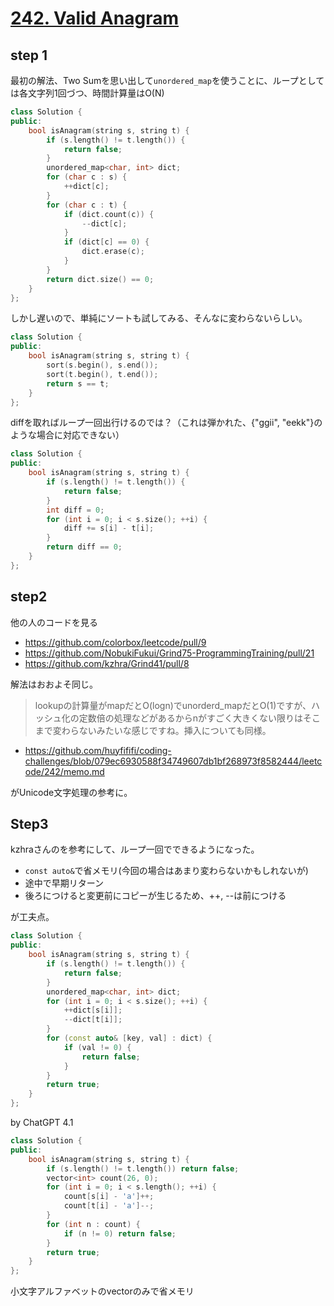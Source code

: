 # [242. Valid Anagram](https://leetcode.com/problems/valid-anagram/)

## step 1

最初の解法、Two Sumを思い出して`unordered_map`を使うことに、ループとしては各文字列1回づつ、時間計算量はO(N)
```cpp
class Solution {
public:
    bool isAnagram(string s, string t) {
        if (s.length() != t.length()) {
            return false;
        }
        unordered_map<char, int> dict;
        for (char c : s) {
            ++dict[c];
        }
        for (char c : t) {
            if (dict.count(c)) {
                --dict[c];
            }
            if (dict[c] == 0) {
                dict.erase(c);
            }
        }
        return dict.size() == 0;
    }
};
```

しかし遅いので、単純にソートも試してみる、そんなに変わらないらしい。
```cpp
class Solution {
public:
    bool isAnagram(string s, string t) {
        sort(s.begin(), s.end());
        sort(t.begin(), t.end());
        return s == t;
    }
};
```

diffを取ればループ一回出行けるのでは？（これは弾かれた、{"ggii", "eekk"}のような場合に対応できない）
```cpp
class Solution {
public:
    bool isAnagram(string s, string t) {
        if (s.length() != t.length()) {
            return false;
        }
        int diff = 0;
        for (int i = 0; i < s.size(); ++i) {
            diff += s[i] - t[i];
        }
        return diff == 0;
    }
};
```

## step2
他の人のコードを見る
- https://github.com/colorbox/leetcode/pull/9
- https://github.com/NobukiFukui/Grind75-ProgrammingTraining/pull/21
- https://github.com/kzhra/Grind41/pull/8

解法はおおよそ同じ。

> lookupの計算量がmapだとO(logn)でunorderd_mapだとO(1)ですが、ハッシュ化の定数倍の処理などがあるからnがすごく大きくない限りはそこまで変わらないみたいな感じですね。挿入についても同様。

- https://github.com/huyfififi/coding-challenges/blob/079ec6930588f34749607db1bf268973f8582444/leetcode/242/memo.md

がUnicode文字処理の参考に。

## Step3
kzhraさんのを参考にして、ループ一回でできるようになった。

- `const auto&`で省メモリ(今回の場合はあまり変わらないかもしれないが)
- 途中で早期リターン
- 後ろにつけると変更前にコピーが生じるため、++, --は前につける

が工夫点。
```cpp
class Solution {
public:
    bool isAnagram(string s, string t) {
        if (s.length() != t.length()) {
            return false;
        }
        unordered_map<char, int> dict;
        for (int i = 0; i < s.size(); ++i) {
            ++dict[s[i]];
            --dict[t[i]];
        }
        for (const auto& [key, val] : dict) {
            if (val != 0) {
                return false;
            }
        }
        return true;
    }
};
```

by ChatGPT 4.1
```cpp
class Solution {
public:
    bool isAnagram(string s, string t) {
        if (s.length() != t.length()) return false;
        vector<int> count(26, 0);
        for (int i = 0; i < s.length(); ++i) {
            count[s[i] - 'a']++;
            count[t[i] - 'a']--;
        }
        for (int n : count) {
            if (n != 0) return false;
        }
        return true;
    }
};
```
小文字アルファベットのvectorのみで省メモリ
